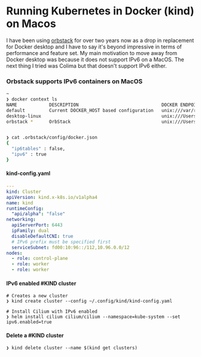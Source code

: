 # Running Kubernetes in Docker (kind) on Macos

I have been using [orbstack](https://orbstack.dev) for over two years now as a drop in replacement for Docker desktop and I have to say it's beyond impressive in terms of performance and feature set. My main motivation to move away from Docker desktop was because it does not support IPv6 on a MacOS. The next thing I tried was Colima but that doesn't support IPv6 either. 

### Orbstack supports IPv6 containers on MacOS
```bash
~
❯ docker context ls
NAME            DESCRIPTION                               DOCKER ENDPOINT                                  ERROR
default         Current DOCKER_HOST based configuration   unix:///var/run/docker.sock
desktop-linux                                             unix:///Users/kagraw/.docker/run/docker.sock
orbstack *      OrbStack                                  unix:///Users/kagraw/.orbstack/run/docker.sock


❯ cat .orbstack/config/docker.json
{
  "ip6tables" : false,
  "ipv6" : true
}
```

#### kind-config.yaml
```YAML
---
kind: Cluster
apiVersion: kind.x-k8s.io/v1alpha4
name: kind
runtimeConfig:
  "api/alpha": "false"
networking:
  apiServerPort: 6443
  ipFamily: dual
  disableDefaultCNI: true
  # IPv6 prefix must be specified first
  serviceSubnet: fd00:10:96::/112,10.96.0.0/12
nodes:
  - role: control-plane
  - role: worker
  - role: worker 
```

#### IPv6 enabled #KIND cluster
```
# Creates a new cluster
❯ kind create cluster --config ~/.config/kind/kind-config.yaml

# Install Cilium with IPv6 enabled
❯ helm install cilium cilium/cilium --namespace=kube-system --set ipv6.enabled=true
```

#### Delete a #KIND cluster
```
❯ kind delete cluster --name $(kind get clusters)
```
